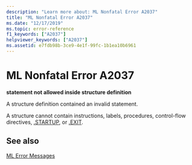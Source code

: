 ```yaml
---
description: "Learn more about: ML Nonfatal Error A2037"
title: "ML Nonfatal Error A2037"
ms.date: "12/17/2019"
ms.topic: error-reference
f1_keywords: ["A2037"]
helpviewer_keywords: ["A2037"]
ms.assetid: e7fdb98b-3ce9-4e1f-99fc-1b1ea10b6961
---
```

# ML Nonfatal Error A2037

**statement not allowed inside structure definition**

A structure definition contained an invalid statement.

A structure cannot contain instructions, labels, procedures, control-flow directives, [.STARTUP](dot-startup.md), or [.EXIT](dot-exit.md).

## See also

[ML Error Messages](ml-error-messages.md)
